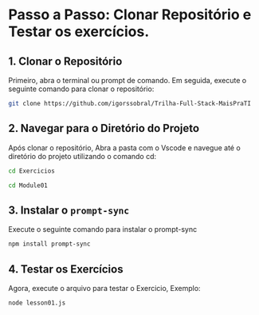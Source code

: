 # Passo a Passo: Clonar Repositório e Testar os exercícios.

## 1. Clonar o Repositório

Primeiro, abra o terminal ou prompt de comando. Em seguida, execute o seguinte comando para clonar o repositório:

```bash
git clone https://github.com/igorssobral/Trilha-Full-Stack-MaisPraTI
````

## 2. Navegar para o Diretório do Projeto
Após clonar o repositório, Abra a pasta com o Vscode e navegue até o diretório do projeto utilizando o comando cd:

```bash
cd Exercicios

cd Module01
```

## 3. Instalar o `prompt-sync`

Execute o seguinte comando para instalar o prompt-sync

```bash
npm install prompt-sync
```
## 4. Testar os Exercícios

Agora, execute o arquivo para testar o Exercicio, Exemplo:

```bash
node lesson01.js
```
